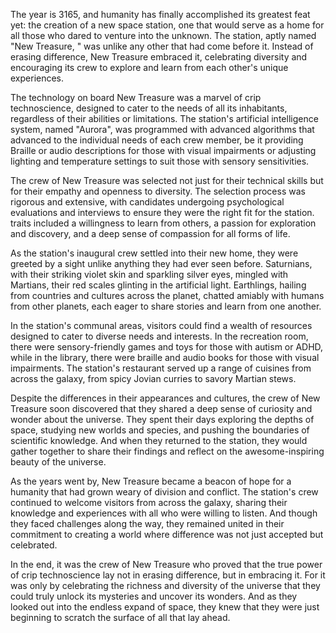 The year is 3165, and humanity has finally accomplished its greatest feat yet: the creation of a new space station, one that would serve as a home for all those who dared to venture into the unknown. The station, aptly named "New Treasure, " was unlike any other that had come before it. Instead of erasing difference, New Treasure embraced it, celebrating diversity and encouraging its crew to explore and learn from each other's unique experiences.

The technology on board New Treasure was a marvel of crip technoscience, designed to cater to the needs of all its inhabitants, regardless of their abilities or limitations. The station's artificial intelligence system, named "Aurora", was programmed with advanced algorithms that advanced to the individual needs of each crew member, be it providing Braille or audio descriptions for those with visual impairments or adjusting lighting and temperature settings to suit those with sensory sensitivities.

The crew of New Treasure was selected not just for their technical skills but for their empathy and openness to diversity. The selection process was rigorous and extensive, with candidates undergoing psychological evaluations and interviews to ensure they were the right fit for the station. traits included a willingness to learn from others, a passion for exploration and discovery, and a deep sense of compassion for all forms of life.

As the station's inaugural crew settled into their new home, they were greeted by a sight unlike anything they had ever seen before. Saturnians, with their striking violet skin and sparkling silver eyes, mingled with Martians, their red scales glinting in the artificial light. Earthlings, hailing from countries and cultures across the planet, chatted amiably with humans from other planets, each eager to share stories and learn from one another.

In the station's communal areas, visitors could find a wealth of resources designed to cater to diverse needs and interests. In the recreation room, there were sensory-friendly games and toys for those with autism or ADHD, while in the library, there were braille and audio books for those with visual impairments. The station's restaurant served up a range of cuisines from across the galaxy, from spicy Jovian curries to savory Martian stews.

Despite the differences in their appearances and cultures, the crew of New Treasure soon discovered that they shared a deep sense of curiosity and wonder about the universe. They spent their days exploring the depths of space, studying new worlds and species, and pushing the boundaries of scientific knowledge. And when they returned to the station, they would gather together to share their findings and reflect on the awesome-inspiring beauty of the universe.

As the years went by, New Treasure became a beacon of hope for a humanity that had grown weary of division and conflict. The station's crew continued to welcome visitors from across the galaxy, sharing their knowledge and experiences with all who were willing to listen. And though they faced challenges along the way, they remained united in their commitment to creating a world where difference was not just accepted but celebrated.

In the end, it was the crew of New Treasure who proved that the true power of crip technoscience lay not in erasing difference, but in embracing it. For it was only by celebrating the richness and diversity of the universe that they could truly unlock its mysteries and uncover its wonders. And as they looked out into the endless expand of space, they knew that they were just beginning to scratch the surface of all that lay ahead.
